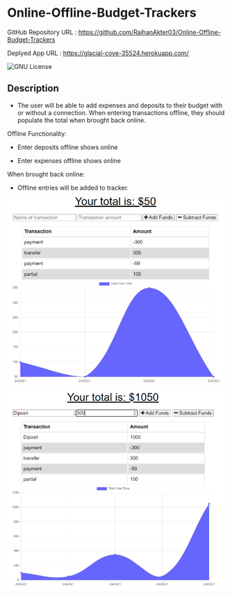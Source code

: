 # Online-Offline-Budget-Trackers

GitHub Repository URL : https://github.com/RaihanAkter03/Online-Offline-Budget-Trackers

Deplyed App URL : https://glacial-cove-35524.herokuapp.com/

![GNU License](https://img.shields.io/badge/license-GNU-green)

## Description 

* The user will be able to add expenses and deposits to their budget with or without a connection. When entering transactions offline, they should populate the total when brought back online.

Offline Functionality:

  * Enter deposits offline shows online 

  * Enter expenses offline shows online

When brought back online:

  * Offline entries will be added to tracker.



![application](budget1.PNG)
![application](budget2.PNG)